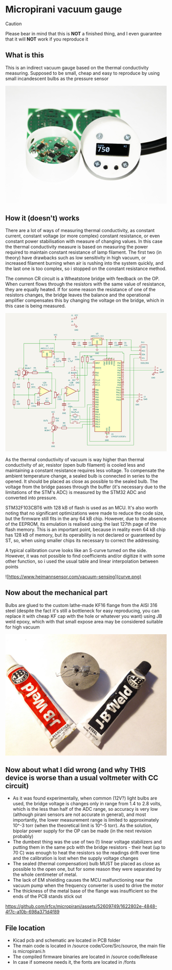 # Micropirani vacuum gauge
> [!CAUTION]
>Please bear in mind that this is **NOT** a finished thing, and I even guarantee that it will **NOT** work if you reproduce it
## What is this

This is an indirect vacuum gauge based on the thermal conductivity measuring.
Supposed to be small, cheap and easy to reproduce by using small incandescent bulbs as the pressure sensor

![demo](demo.jpg)
## How it (doesn't) works

There are a lot of ways of measuring thermal conductivity, as constant current, constant voltage (or more complex) constant resistance, or even constant power stabilisation with measure of changing values.
In this case the thermal conductivity measure is based on measuring the power required to maintain constant resistance of lamp filament.
The first two (in theory) have drawbacks such as low sensitivity in high vacuum, or increased filament burning when air is rushing into the system quickly, and the last one is too complex, so i stopped on the constant resistance method.

The common CR circuit is a Wheatstone bridge with feedback on the OP. When current flows through the resistors with the same value of resistance, they are equally heated. If for some reason the resistance of one of the resistors changes, the bridge leaves the balance and the operational amplifier compensates this by changing the voltage on the bridge, which in this case is being measured.

![schem](schem.png)

As the thermal conductivity of vacuum is way higher than thermal conductivity of air, resistor (open bulb filament) is cooled less and maintaining a constant resistance requires less voltage.
To compensate the ambient temperature change, a sealed bulb is connected in series to the opened. It should be placed as close as possible to the sealed bulb. The voltage from the bridge passes through the buffer (it's necessary due to the limitations of the STM's ADC) is measured by the STM32 ADC and converted into pressure.

STM32F103CBT6 with 128 kB of flash is used as an MCU. It's also worth noting that no significant optimizations were made to reduce the code size, but the firmware still fits in the any 64 kB chip. However, due to the absence of the EEPROM, its emulation is realised using the last 127th page of the flash memory. This is an important point, because in reality even 64 kB chip has 128 kB of memory, but its operability is not declared or guaranteed by ST, so, when using smaller chips its necessary to correct the addressing.

A typical calibration curve looks like an S-curve turned on the side. However, it was not possible to find coefficients and/or digitize it with some other function, so i used the usual table and linear interpolation between points

![https://www.heimannsensor.com/vacuum-sensing](curve.png)

## Now about the mechanical part

Bulbs are glued to the custom lathe-made KF16 flange from the AISI 316 steel (despite the fact it's still a bottleneck for easy reproducing, you can replace it with cheap KF cap with the hole or whatever you want) using JB weld epoxy, which with that small expose area may be considered suitable for high vacuum

![](epoxy.jpg)

## Now about what I did wrong (and why THIS device is worse than a usual voltmeter with CC circuit)

 - As it was found experimentally, when common (12V?) light bulbs are used, the bridge voltage is changes only in range from 1.4 to 2.8 volts, which is the less than half of the ADC range, so accuracy is very low (although pirani sensors are not accurate in general), and most importantly, the lower measurement range is limited to approximately 10^-3 torr (when the theoretical limit is 10^-5 torr). As the solution, bipolar power supply for the OP can be made (in the next revision probably)
 - The dumbest thing was the use of two (!) linear voltage stabilizers and putting them in the same pcb with the bridge resistors - their heat (up to 70 C) was enough to heat the resistors so the readings drift over time and the calibration is lost when the supply voltage changes
 - The sealed (thermal compensation) bulb MUST be placed as close as possible to the open one, but for some reason they were separated by the whole centimeter of metal.
 - The lack of EM shielding causes the MCU malfunctioning near the vacuum pump when the frequency converter is used to drive the motor
 - The thickness of the metal base of the flange was insufficient so the ends of the PCB stands stick out

https://github.com/irfcx/micropirani/assets/52609749/1622802e-4848-4f7c-a10b-698a371d4f89

## File location

- Kicad pcb and schematic are located in PCB folder
- The main code is located in /source code/Core/Src/source, the main file is micropirani.h
- The compiled firmware binaries are located in /source code/Release
- In case if someone needs it, the fonts are located in /fonts
